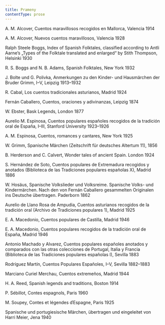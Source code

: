 ```yaml
---
title: Prameny
contentType: prose
---
```


<section>

A. M. Alcover, Cuentos maravillosos recogidos en Mallorca, Valencia 1914

A. M. Alcover, Nuevos cuentos maravillosos, Valencia 1928

Ralph Steele Boggs, Index of Spanish Folktales, classified according to Antli Aarne’s „Types of the Folktale translated and enlarged“ by Stith Thompson, Helsinki 1930

R. S. Boggs and N. B. Adams, Spanish Folktales, New York 1932

J. Bolte und G. Polivka, Anmerkungen zu den Kinder- und Haus­märchen der Bruder Grimm, I–V, Leipzig 1913–1932

R. Cabal, Los cuentos tradicionales asturianos, Madrid 1924

Fernán Caballero, Cuentos, oraciones y adivinanzas, Leipzig 1874

W. Ebster, Bask Legends, London 1877

Aurelio M. Espinosa, Cuentos populares españoles recogidos de la tradición oral de España, I–III, Stanford University 1923–1926

A. M. Espinosa, Cuentos, romances y cantares, New York 1925

W. Grimm, Spanische Märchen (Zeitschrift für deutsches Altertum 11), 1856

B. Herderson and C. Calvert, Wonder tales of ancient Spain. London 1924

S. Hernández de Soto, Cuentos populares de Extremadura recogidos y anotados (Biblioteca de las Tradiciones populares españolas X), Madrid 1886

W. Hosäus, Spanische Volkslieder und Volksreime. Spanische Volks- und Kindermärchen. Nach den von Fernán Caballero gesammelten Originalen ins Deutsche übertragen. Paderborn 1862

Aurelio de Llano Rosa de Ampudia, Cuentos asturianos recogidos de la tradición oral (Archivo de Tradiciones populares 1), Madrid 1925

E. A. Macedonio, Cuentos populares de Castilla, Madrid 1946

E. A. Macedonio, Cuentos populares recogidos de la tradición oral de España, Madrid 1946

Antonio Machado y Alvarez, Cuentos populares españoles anotados y comparados con las otras colecciones de Portugal, Italia y Francia (Biblioteca de las Tradiciones populares españolas I), Sevilla 1883

Rodríguez Martín, Cuentos Populares Españoles, I–V, Sevilla 1882–1883

Marciano Curiel Merchau, Cuentos extremeños, Madrid 1944

H. A. Reed, Spanish legends and traditions, Boston 1914

P. Sébillot, Contes espagnols, Paris 1960

M. Soupey, Contes et légendes ďEspagne, Paris 1925

Spanische und portugiesische Märchen, übertragen und eingeleitet von Harri Meier, Jena 1940

</section>
